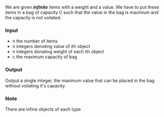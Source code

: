 We are given <b><i>infinite</i></b> items with a weight and a value. We have to put these items in a bag of capacity C such that the value in the bag is maximum and the capacity is not voilated.

### Input
- n the number of items
- n integers denoting value of ith object
- n integers donating weight of each ith object
- c the maximum capacity of bag
### Output
Output a single integer, the maximum value that can be placed in the bag without voilating it's capacity.

### Note
There are infine objects of each type
